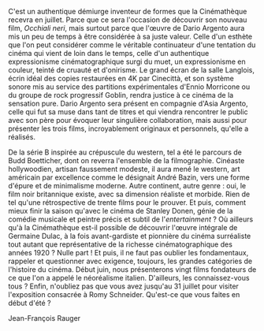 C'est un authentique démiurge inventeur de formes que la Cinémathèque recevra en juillet. Parce que ce sera l'occasion de découvrir son nouveau film, _Occhiali neri_, mais surtout parce que l'œuvre de Dario Argento aura mis un peu de temps à être considérée à sa juste valeur. Celle d'un esthète que l'on peut considérer comme le véritable continuateur d'une tentation du cinéma qui vient de loin dans le temps, celle d'un authentique expressionisme cinématographique surgi du muet, un expressionisme en couleur, teinté de cruauté et d'onirisme. Le grand écran de la salle Langlois, écrin idéal des copies restaurées en 4K par Cinecittà, et son système sonore mis au service des partitions expérimentales d'Ennio Morricone ou du groupe de rock progressif Goblin, rendra justice à ce cinéma de la sensation pure. Dario Argento sera présent en compagnie d'Asia Argento, celle qui fut sa muse dans tant de titres et qui viendra rencontrer le public avec son père pour évoquer leur singulière collaboration, mais aussi pour présenter les trois films, incroyablement originaux et personnels, qu'elle a réalisés.

De la série B inspirée au crépuscule du western, tel a été le parcours de Budd Boetticher, dont on reverra l'ensemble de la filmographie. Cinéaste hollywoodien, artisan faussement modeste, il aura mené le western, art américain par excellence comme le désignait André Bazin, vers une forme d'épure et de minimalisme moderne. Autre continent, autre genre : oui, le film noir britannique existe, avec sa dimension réaliste et morbide. Rien de tel qu'une rétrospective de trente films pour le prouver. Et puis, comment mieux finir la saison qu'avec le cinéma de Stanley Donen, génie de la comédie musicale et peintre précis et subtil de l'_entertainment_ ? Où ailleurs qu'à la Cinémathèque est-il possible de découvrir l'œuvre intégrale de Germaine Dulac, à la fois avant-gardiste et pionnière du cinéma surréaliste tout autant que représentative de la richesse cinématographique des années 1920 ? Nulle part ! Et puis, il ne faut pas oublier les fondamentaux, rappeler et questionner avec exigence, toujours, les grandes catégories de l'histoire du cinéma. Début juin, nous présenterons vingt films fondateurs de ce que l'on a appelé le néoréalisme italien. D'ailleurs, les connaissez-vous tous ? Enfin, n'oubliez pas que vous avez jusqu'au 31 juillet pour visiter l'exposition consacrée à Romy Schneider. Qu'est-ce que vous faites en début d'été ?

Jean-François Rauger
